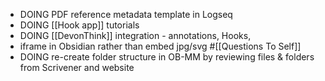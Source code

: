 - DOING PDF reference metadata template in Logseq
- DOING [[Hook app]] tutorials
- DOING [[DevonThink]] integration - annotations, Hooks,
- iframe in Obsidian rather than embed jpg/svg #[[Questions To Self]]
- DOING re-create folder structure in OB-MM by reviewing files & folders from Scrivener and website
